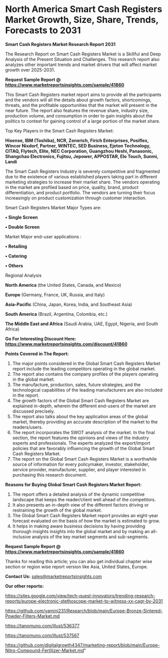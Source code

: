 # North America Smart Cash Registers Market Growth, Size, Share, Trends, Forecasts to 2031

<strong>Smart Cash Registers Market Research Report 2031</strong>

The Research Report on Smart Cash Registers Market is a Skillful and Deep Analysis of the Present Situation and Challenges. This research report also analyzes other important trends and market drivers that will affect market growth over 2025-2031.

<strong>Request Sample Report @ <a href=https://www.marketreportsinsights.com/sample/41860>https://www.marketreportsinsights.com/sample/41860</a></strong>

This Smart Cash Registers market report aims to provide all the participants and the vendors will all the details about growth factors, shortcomings, threats, and the profitable opportunities that the market will present in the near future. The report also features the revenue share, industry size, production volume, and consumption in order to gain insights about the politics to contest for gaining control of a large portion of the market share.

Top Key Players in the Smart Cash Registers Market:

<strong>Hisense, IBM (Toshiba), NCR, Zonerich, Firich Enterprises, Posiflex, Wincor Nixdorf, Partner, WINTEC, SED Business, Ejeton Technology, CITAQ, Flytech, Elite, NEC Corporation, Guangzhou Heshi, Panasonic, Shangchao Electronics, Fujitsu, Jepower, APPOSTAR, Elo Touch, Sunmi, Landi</strong>

The Smart Cash Registers Industry is severely competitive and fragmented due to the existence of various established players taking part in different marketing strategies to increase their market share. The vendors operating in the market are profiled based on price, quality, brand, product differentiation, and product portfolio. The vendors are turning their focus increasingly on product customization through customer interaction.

Smart Cash Registers Market Major Types are:

<strong>•  Single Screen

•  Double Screen</strong>

Market Major end-user applications :

<strong>•  Retailing

•  Catering

•  Others</strong>

Regional Analysis

</u><strong><b>North America</b></strong> (the United States, Canada, and Mexico)

<strong><b>Europe </b></strong>(Germany, France, UK, Russia, and Italy)

<strong><b>Asia-Pacific</b></strong> (China, Japan, Korea, India, and Southeast Asia)

<strong><b>South America</b></strong> (Brazil, Argentina, Colombia, etc.)

<strong><b>The Middle East and Africa</b></strong> (Saudi Arabia, UAE, Egypt, Nigeria, and South Africa)

<strong>Go For Interesting Discount Here: <a href=https://www.marketreportsinsights.com/discount/41860>https://www.marketreportsinsights.com/discount/41860</a></strong>

<strong>Points Covered in The Report:</strong>
<ol>
  <li>The major points considered in the Global Smart Cash Registers Market report include the leading competitors operating in the global market.</li>
  <li>The report also contains the company profiles of the players operating in the global market.</li>
  <li>The manufacture, production, sales, future strategies, and the technological capabilities of the leading manufacturers are also included in the report.</li>
  <li>The growth factors of the Global Smart Cash Registers Market are explained in-depth, wherein the different end-users of the market are discussed precisely.</li>
  <li>The report also talks about the key application areas of the global market, thereby providing an accurate description of the market to the readers/users.</li>
  <li>The report incorporates the SWOT analysis of the market. In the final section, the report features the opinions and views of the industry experts and professionals. The experts analyzed the export/import policies that are favorably influencing the growth of the Global Smart Cash Registers Market.</li>
  <li>The report on the Global Smart Cash Registers Market is a worthwhile source of information for every policymaker, investor, stakeholder, service provider, manufacturer, supplier, and player interested in purchasing this research document.</li>
</ol>
<strong>Reasons for Buying Global Smart Cash Registers Market Report:</strong>

<ol>
  <li>The report offers a detailed analysis of the dynamic competitive landscape that keeps the reader/client well ahead of the competitors.</li>
  <li>It also presents an in-depth view of the different factors driving or restraining the growth of the global market.</li>
  <li>The Global Smart Cash Registers Market report provides an eight-year forecast evaluated on the basis of how the market is estimated to grow.</li>
  <li>It helps in making aware business decisions by having providing thorough insights insights into the global market and by making an all-inclusive analysis of the key market segments and sub-segments.</li>
</ol>
<strong>Request Sample Report @ <a href=https://www.marketreportsinsights.com/sample/41860>https://www.marketreportsinsights.com/sample/41860</a></strong>


Thanks for reading this article; you can also get individual chapter wise section or region wise report version like Asia, United States, Europe.

<strong>Contact Us:</strong>
sales@marketreportsinsights.com

<strong>Our other reports:</strong>

<a href=https://sites.google.com/view/tech-quest-innovators/trending-research-reports/europe-electronic-stethoscope-market-to-witness-xx-cagr-by-2031>https://sites.google.com/view/tech-quest-innovators/trending-research-reports/europe-electronic-stethoscope-market-to-witness-xx-cagr-by-2031</a>

<a href=https://github.com/yamini231/Research/blob/main/Europe-Bronze-Sintered-Powder-Filters-Market.md>https://github.com/yamini231/Research/blob/main/Europe-Bronze-Sintered-Powder-Filters-Market.md</a>

<a href=https://tanomuno.com/illust/536377>https://tanomuno.com/illust/536377</a>

<a href=https://tanomuno.com/illust/537567>https://tanomuno.com/illust/537567</a>

<a href=https://github.com/digitalgrowth4347/marketing-report/blob/main/Europe-Nitro-Compound-Fertilizer-Market.md>https://github.com/digitalgrowth4347/marketing-report/blob/main/Europe-Nitro-Compound-Fertilizer-Market.md</a>"
